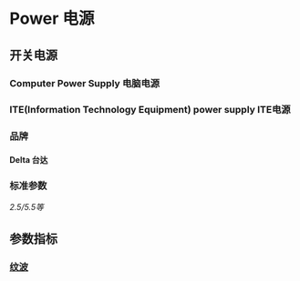 # Power 电源

## 开关电源


### Computer Power Supply 电脑电源

### ITE(Information Technology Equipment) power supply ITE电源
### 品牌

#### Delta 台达

### 标准参数

*2.5/5.5等*

## 


## 参数指标

### [纹波](https://baike.baidu.com/item/%E7%BA%B9%E6%B3%A2/358494?fr=aladdin)